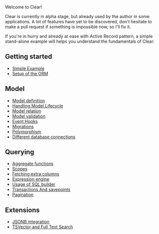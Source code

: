 Welcome to Clear!

Clear is currently in alpha stage, but already used by the author in some applications.
A lot of features have yet to be discovered, don't hesitate to make a pull request if something is impossible now, so I'll fix it.

If you're in hurry and already at ease with Active Record pattern, a simple stand-alone example will helps you understand the fundamentals of Clear:


## Getting started

- [Simple Example](BasicExample.md)
- [Setup of the ORM](Setup.md)

## Model

- [Model definition](model/Definition.md)
- [Handling Model Lifecycle](model/Lifecycle.md)
- [Model relation](model/Relation.md)
- [Model validation](model/Validation.md)
- [Event Hooks](model/Hooks.md)
- [Migrations](migration/Migration.md)
- [Polymorphism](model/Polymorphism.md)
- [Different database connections](model/MultiConnection.md)

## Querying

- [Aggregate functions](querying/Aggregate.md)
- [Scopes](querying/Scopes.md)
- [Fetching extra columns](querying/ExtraColumns.md)
- [Expression engine](querying/ExpressionEngine.md)
- [Usage of SQL builder](querying/RequestBuilding.md)
- [Transactions And savepoints](querying/Transaction.md)
- [Pagination](querying/Pagination.md)

## Extensions

- [JSONB integration](extensions/jsonb/Jsonb.md)
- [TSVector and Full Text Search](extensions/full_text_searchable/FullTextSearchable.md)